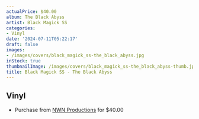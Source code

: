 ```yaml
---
actualPrice: $40.00
album: The Black Abyss
artist: Black Magick SS
categories:
- Vinyl
date: '2024-07-11T05:22:17'
draft: false
images:
- /images/covers/black_magick_ss-the_black_abyss.jpg
inStock: true
thumbnailImage: /images/covers/black_magick_ss-the_black_abyss-thumb.jpg
title: Black Magick SS - The Black Abyss
---
```


## Vinyl
* Purchase from [NWN Productions](http://shop.nwnprod.com/index.php?route=product/product&path=75&product_id=51963&sort=pd.name&order=ASC) for $40.00
